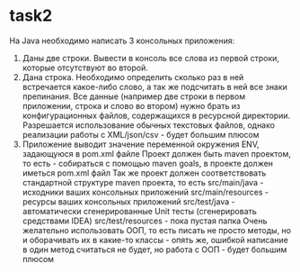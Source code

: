 # task2
На Java необходимо написать 3 консольных приложения:
1) Даны две строки. Вывести в консоль все слова из первой строки,
которые отсутствуют во второй.
2) Дана строка. Необходимо определить сколько раз в ней встречается
какое-либо слово, а так же подсчитать в ней все знаки препинания.
Все данные (например две строки в первом приложении, строка и слово во
втором) нужно брать из конфигурационных файлов, содержащихся в ресурсной
директории. Разрешается использование обычных текстовых файлов, однако
реализации работы с XML/json/csv - будет большим плюсом
3) Приложение выводит значение переменной окружения ENV, задающуюся в pom.xml файле
Проект должен быть maven проектом, то есть - собираться с помощью maven
goals, в проекте должен иметься pom.xml файл
Так же проект должен соответствовать стандартной структуре maven
проекта, то есть
src/main/java - исходники ваших консольных приложений
src/main/resources - ресурсы ваших консольных приложений
src/test/java - автоматически сгенерированные Unit тесты (сгенерировать
средствами IDEA)
src/test/resources - пока пустая папка
Очень желательно использовать ООП, то есть писать не просто методы, но и
оборачивать их в какие-то классы - опять же, ошибкой написание в один
метод считаться не будет, но работа с ООП - будет большим плюсом
